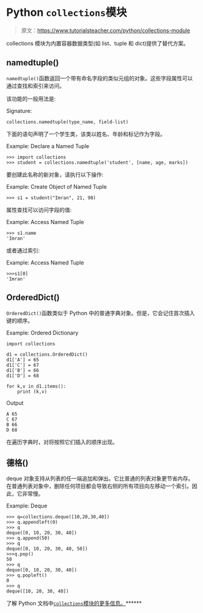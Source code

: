 # Python `collections`模块

> 原文：<https://www.tutorialsteacher.com/python/collections-module>

collections 模块为内置容器数据类型(如 list、tuple 和 dict)提供了替代方案。

## namedtuple()

`namedtuple()`函数返回一个带有命名字段的类似元组的对象。这些字段属性可以通过查找和索引来访问。

该功能的一般用法是:

Signature:

```
collections.namedtuple(type_name, field-list)

```

下面的语句声明了一个学生类，该类以姓名、年龄和标记作为字段。

Example: Declare a Named Tuple 

```
>>> import collections
>>> student = collections.namedtuple('student', [name, age, marks]) 
```

要创建此名称的新对象，请执行以下操作:

Example: Create Object of Named Tuple 

```
>>> s1 = student("Imran", 21, 98) 
```

属性查找可以访问字段的值:

Example: Access Named Tuple 

```
>>> s1.name
'Imran' 
```

或者通过索引:

Example: Access Named Tuple 

```
>>>s1[0]
'Imran' 
```

## OrderedDict()

`OrderedDict()`函数类似于 Python 中的普通字典对象。但是，它会记住首次插入键的顺序。

Example: Ordered Dictionary 

```
import collections

d1 = collections.OrderedDict()
d1['A'] = 65
d1['C'] = 67
d1['B'] = 66
d1['D'] = 68

for k,v in d1.items():
    print (k,v) 
```

Output

```
A 65
C 67
B 66
D 68 
```

在遍历字典时，对将按照它们插入的顺序出现。

## 德格()

deque 对象支持从列表的任一端追加和弹出。它比普通的列表对象更节省内存。在普通列表对象中，删除任何项目都会导致右侧的所有项目向左移动一个索引。因此，它非常慢。

Example: Deque 

```
>>> q=collections.deque([10,20,30,40])
>>> q.appendleft(0)
>>> q
deque([0, 10, 20, 30, 40])
>>> q.append(50)
>>> q
deque([0, 10, 20, 30, 40, 50])
>>>q.pop()
50
>>> q
deque([0, 10, 20, 30, 40])
>>> q.popleft()
0
>>> q
deque([10, 20, 30, 40]) 
```

了解 Python 文档中[`collections`模块的更多信息。](https://docs.python.org/3/library/collections.html)******